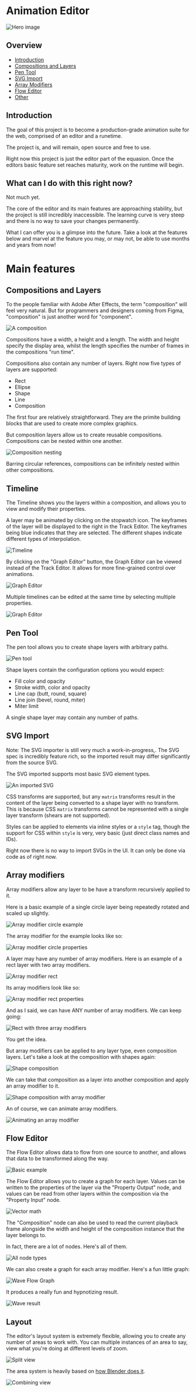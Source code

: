 # Animation Editor

![Hero image](/files/readme-images/graph-editor-multiple.png)

## Overview

-   [Introduction](#introduction)
-   [Compositions and Layers](#compositions-and-layers)
-   [Pen Tool](#pen-tool)
-   [SVG Import](#compositions-and-layers)
-   [Array Modifiers](#array-modifiers)
-   [Flow Editor](#flow-editor)
-   [Other](#other)

## Introduction

The goal of this project is to become a production-grade animation suite for the web, comprised of an editor and a runetime.

The project is, and will remain, open source and free to use.

Right now this project is just the editor part of the equasion. Once the editors basic feature set reaches maturity, work on the runtime will begin.

## What can I do with this right now?

Not much yet.

The core of the editor and its main features are approaching stability, but the project is still incredibly inaccessible. The learning curve is very steep and there is no way to save your changes permanently.

What I can offer you is a glimpse into the future. Take a look at the features below and marvel at the feature you may, or may not, be able to use months and years from now!

# Main features

## Compositions and Layers

To the people familiar with Adobe After Effects, the term "composition" will feel very natural. But for programmers and designers coming from Figma, "composition" is just another word for "component".

![A composition][img_composition]

Compositions have a width, a height and a length. The width and height specify the display area, whilst the length specifies the number of frames in the compositions "run time".

Compositions also contain any number of layers. Right now five types of layers are supported:

-   Rect
-   Ellipse
-   Shape
-   Line
-   Composition

The first four are relatively straightforward. They are the primite building blocks that are used to create more complex graphics.

But composition layers allow us to create reusable compositions. Compositions can be nested within one another.

![Composition nesting][img_composition_nesting]

Barring circular references, compositions can be infinitely nested within other compositions.

[img_composition]: /files/readme-images/composition.png
[img_composition_nesting]: /files/readme-images/composition-nesting.png

## Timeline

The Timeline shows you the layers within a composition, and allows you to view and modify their properties.

A layer may be animated by clicking on the stopwatch icon. The keyframes of the layer will be displayed to the right in the Track Editor. The keyframes being blue indicates that they are selected. The different shapes indicate different types of interpolation.

![Timeline][img_timeline]

By clicking on the "Graph Editor" button, the Graph Editor can be viewed instead of the Track Editor. It allows for more fine-grained control over animations.

![Graph Editor][img_graph_editor_single]

Multiple timelines can be edited at the same time by selecting multiple properties.

![Graph Editor][img_graph_editor_multiple]

[img_timeline]: /files/readme-images/timeline.png
[img_graph_editor_single]: /files/readme-images/graph-editor-single.png
[img_graph_editor_multiple]: /files/readme-images/graph-editor-multiple.png

## Pen Tool

The pen tool allows you to create shape layers with arbitrary paths.

![Pen tool][img_pen_tool]

Shape layers contain the configuration options you would expect:

-   Fill color and opacity
-   Stroke width, color and opacity
-   Line cap (butt, round, square)
-   Line join (bevel, round, miter)
-   Miter limit

A single shape layer may contain any number of paths.

[img_pen_tool]: /files/readme-images/pen-tool.png

## SVG Import

Note: The SVG importer is still very much a work-in-progress,. The SVG spec is incredibly feature rich, so the imported result may differ significantly from the source SVG.

The SVG imported supports most basic SVG element types.

![An imported SVG][img_svg_import]

CSS transforms are supported, but any `matrix` transforms result in the content of the layer being converted to a shape layer with no transform. This is because CSS `matrix` transforms cannot be represented with a single layer transform (shears are not supported).

Styles can be applied to elements via inline styles or a `style` tag, though the support for CSS within `style` is very, very basic (just direct class names and IDs).

Right now there is no way to import SVGs in the UI. It can only be done via code as of right now.

[img_svg_import]: /files/readme-images/svg-import.png

## Array modifiers

Array modifiers allow any layer to be have a transform recursively applied to it.

Here is a basic example of a single circle layer being repeatedly rotated and scaled up slightly.

![Array modifier circle example][img_array_modifier_circle]

The array modifier for the example looks like so:

![Array modifier circle properties][img_array_modifier_circle_properties]

A layer may have any number of array modifiers. Here is an example of a rect layer with two array modifiers.

![Array modifier rect][img_2d_array_modifier_rect]

Its array modifiers look like so:

![Array modifier rect properties][img_2d_array_modifier_rect_properties]

And as I said, we can have ANY number of array modifiers. We can keep going:

![Rect with three array modifiers][img_3d_array_modifier_rect]

You get the idea.

But array modifiers can be applied to any layer type, even composition layers. Let's take a look at the composition with shapes again:

![Shape composition][img_composition_nesting]

We can take that composition as a layer into another composition and apply an array modifier to it.

![Shape composition with array modifier][img_shapes_array_modifier]

An of course, we can animate array modifiers.

![Animating an array modifier][img_shapes_array_modifier_animated]

[img_array_modifier_circle]: /files/readme-images/array-modifier-circles.png
[img_array_modifier_circle_properties]: /files/readme-images/array-modifier-circle-properties.png
[img_2d_array_modifier_rect]: /files/readme-images/2d-array-modifier-rect.png
[img_2d_array_modifier_rect_properties]: /files/readme-images/2d-array-modifier-rect-properties.png
[img_3d_array_modifier_rect]: /files/readme-images/3d-array-modifier-rect.png
[img_shapes_array_modifier]: /files/readme-images/shapes-array-modifier.png
[img_shapes_array_modifier_animated]: /files/readme-images/shapes-array-modifier-animated.gif

## Flow Editor

The Flow Editor allows data to flow from one source to another, and allows that data to be transformed along the way.

![Basic example][img_flow_editor_basic]

The Flow Editor allows you to create a graph for each layer. Values can be written to the properties of the layer via the "Property Output" node, and values can be read from other layers within the composition via the "Property Input" node.

![Vector math][img_vector_math]

The "Composition" node can also be used to read the current playback frame alongside the width and height of the composition instance that the layer belongs to.

In fact, there are a lot of nodes. Here's all of them.

![All node types][img_all_nodes]

We can also create a graph for each array modifier. Here's a fun little graph:

![Wave Flow Graph][img_wave_flow_editor]

It produces a really fun and hypnotizing result.

![Wave result][img_wave_result]

[img_flow_editor_basic]: /files/readme-images/flow-editor-basic.png
[img_all_nodes]: /files/readme-images/all-nodes.png
[img_vector_math]: /files/readme-images/vector-math.png
[img_wave_flow_editor]: /files/readme-images/wave-flow-editor.png
[img_wave_result]: /files/readme-images/wave-result.gif

## Layout

The editor's layout system is extremely flexible, allowing you to create any number of areas to work with. You can multiple instances of an area to say, view what you're doing at different levels of zoom.

![Split view][img_split_view]

The area system is heavily based on [how Blender does it][blender_areas].

![Combining view][img_combining_view]

[img_split_view]: /files/readme-images/split-view.png
[img_combining_view]: /files/readme-images/combining-view.png
[blender_areas]: https://docs.blender.org/manual/en/latest/interface/window_system/areas.html
